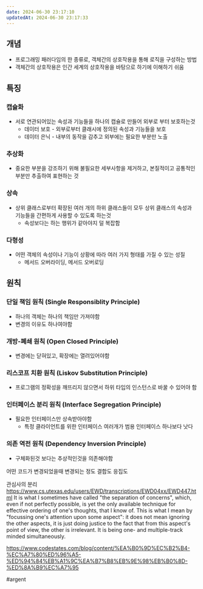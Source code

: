 ```yaml
---
date: 2024-06-30 23:17:10
updatedAt: 2024-06-30 23:17:33
---
```

## 개념
- 프로그래밍 패러다임의 한 종류로, 객체간의 상호작용을 통해 로직을 구성하는 방법
- 객체간의 상호작용은 인간 세계의 상호작용을 바탕으로 하기에 이해하기 쉬움

## 특징
### 캡슐화
- 서로 연관되어있는 속성과 기능들을 하나의 캡슐로 만들어 외부로 부터 보호하는것
	- 데이터 보호 - 외부로부터 클래시에 정의된 속성과 기능들을 보호
	- 데이터 은닉 - 내부의 동작을 감추고 외부에는 필요한 부분만 노출
### 추상화
- 중요한 부분을 강조하기 위해 불필요한 세부사항을 제거하고, 본질적이고 공통적인 부분만 추출하여 표현하는 것
### 상속
- 상위 클래스로부터 확장된 여러 개의 하위 클래스들이 모두 상위 클래스의 속성과 기능들을 간편하게 사용할 수 있도록 하는것
	- 속성보다는 하는 행위가 같아야지 덜 복잡함
### 다형성
- 어떤 객체의 속성이나 기능이 상황에 따라 여러 가지 형태를 가질 수 있는 성질
	- 메서드 오버라이딩, 메서드 오버로딩

## 원칙
### 단일 책임 원칙 (Single Responsiblity Principle)
- 하나의 객체는 하나의 책임만 가져야함
- 변경의 이유도 하나여야함

### 개방-폐쇄 원칙 (Open Closed Principle)
- 변경에는 닫혀있고, 확장에는 열려있어야함

### 리스코프 치환 원칙 (Liskov Substitution Principle)
- 프로그램의 정확성을 깨뜨리지 않으면서 하위 타입의 인스턴스로 바꿀 수 있어야 함

### 인터페이스 분리 원칙 (Interface Segregation Principle)
- 필요한 인터페이스만 상속받아야함
	- 특정 클라이언트를 위한 인터페이스 여러개가 범용 인터페이스 하나보다 낫다

### 의존 역전 원칙 (Dependency Inversion Principle)
- 구체화된것 보다는 추상적인것을 의존해야함

어떤 코드가 변경되었을때 변경되는 정도
결합도
응집도

관심사의 분리
https://www.cs.utexas.edu/users/EWD/transcriptions/EWD04xx/EWD447.html
It is what I sometimes have called "the separation of concerns", which, even if not perfectly possible, is yet the only available technique for effective ordering of one's thoughts, that I know of. This is what I mean by "focussing one's attention upon some aspect": it does not mean ignoring the other aspects, it is just doing justice to the fact that from this aspect's point of view, the other is irrelevant. It is being one- and multiple-track minded simultaneously.



https://www.codestates.com/blog/content/%EA%B0%9D%EC%B2%B4-%EC%A7%80%ED%96%A5-%ED%94%84%EB%A1%9C%EA%B7%B8%EB%9E%98%EB%B0%8D-%ED%8A%B9%EC%A7%95


#argent 